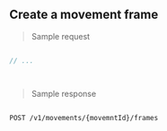 ## Create a movement frame

> Sample request

```java

```

```c
// ...
```

```csharp

```

```php

```

> Sample response

```json

```

`POST /v1/movements/{movemntId}/frames`
